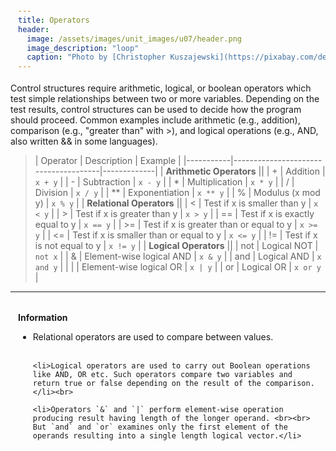 ```yaml
---
title: Operators
header:
  image: /assets/images/unit_images/u07/header.png
  image_description: "loop"
  caption: "Photo by [Christopher Kuszajewski](https://pixabay.com/de/users/kuszapro-369349/?utm_source=link-attribution&amp;utm_medium=referral&amp;utm_campaign=image&amp;utm_content=583537) [from Pixabay](https://pixabay.com/de/?utm_source=link-attribution&amp;utm_medium=referral&amp;utm_campaign=image&amp;utm_content=583537)"
---
```


Control structures require arithmetic, logical, or boolean operators which test simple relationships between two or more variables. Depending on the test results, control structures can be used to decide how the program should proceed. Common examples include arithmetic (e.g., addition), comparison (e.g., "greater than" with >), and logical operations (e.g., AND, also written && in some languages).

>| Operator  | Description                          | Example     |
|-----------|--------------------------------------|-------------|
| **Arithmetic Operators**                         ||
| +         | Addition                             | `x + y`     |
| -         | Subtraction                          | `x - y`     |
| *         | Multiplication                       | `x * y`     |
| /         | Division                             | `x / y`     |
| **        | Exponentiation                       | `x ** y`    |
| %         | Modulus (x mod y)                    | `x % y`     |
| **Relational Operators**                         ||
| <         | Test if x is smaller than y          | `x < y`     |
| >         | Test if x is greater than y          | `x > y`     |
| ==        | Test if x is exactly equal to y      | `x == y`    |
| >=        | Test if x is greater than or equal to y | `x >= y` |
| <=        | Test if x is smaller than or equal to y | `x <= y` |
| !=        | Test if x is not equal to y          | `x != y`    |
| **Logical Operators**                            ||
| not       | Logical NOT                          | `not x`     |
| &         | Element-wise logical AND             | `x & y`     |
| and       | Logical AND                          | `x and y`   |
| \|        | Element-wise logical OR              | `x | y`     |
| or        | Logical OR                           | `x or y`    |

------

<html>
<head>
<meta name="viewport" content="width=device-width, initial-scale=1">
<style>
div {
  margin-bottom: 15px;
  padding: 4px 12px;
}

.info {
  background-color: #e7f3fe;
  border-left: 6px solid #2196F3;
}

</style>
</head>
<body>
<div class="info">
  <p><strong>Information</strong>
  <br>
<ul>
    <li>Relational operators are used to compare between values.</li> <br>

    <li>Logical operators are used to carry out Boolean operations like AND, OR etc. Such operators compare two variables and return true or false depending on the result of the comparison.</li><br>

    <li>Operators `&` and `|` perform element-wise operation producing result having length of the longer operand. <br><br> But `and` and `or` examines only the first element of the operands resulting into a single length logical vector.</li>
  </ul>
  </p>
</div>
</body>
</html>



<!--
## Further reading

add some day
-->
